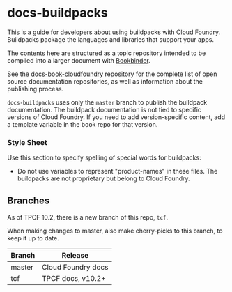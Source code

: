 # docs-buildpacks

This is a guide for developers about using buildpacks with Cloud Foundry.
Buildpacks package the languages and libraries that support your apps.

The contents here are structured as a topic repository intended to be
compiled into a larger document with [Bookbinder](http://github.com/cloudfoundry-incubator/bookbinder).

See the [docs-book-cloudfoundry](http://github.com/cloudfoundry/docs-book-cloudfoundry)
repository for the complete list of open source documentation repositories, as well as information about the publishing process.

`docs-buildpacks` uses only the `master` branch to publish the buildpack documentation. The buildpack documentation is not tied to specific versions of Cloud Foundry. If you need to add version-specific content, add a template variable in the book repo for that version.

### Style Sheet

Use this section to specify spelling of special words for buildpacks:

+ Do not use variables to represent "product-names" in these files.
  The buildpacks are not proprietary but belong to Cloud Foundry.

## Branches

As of TPCF 10.2, there is a new branch of this repo, `tcf`.

When making changes to master, also make cherry-picks to this branch, to keep it up to date.

| Branch | Release |
|--------|---------|
| master | Cloud Foundry docs |
| tcf    | TPCF docs, v10.2+  |
